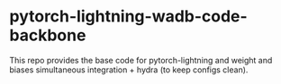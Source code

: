 # pytorch-lightning-wadb-code-backbone
This repo provides the base code for pytorch-lightning and weight and biases simultaneous integration + hydra (to keep configs clean).
